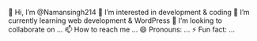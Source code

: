 👋 Hi, I’m @Namansingh214
👀 I’m interested in development & coding
🌱 I’m currently learning web development & WordPress 
💞️ I’m looking to collaborate on ...
📫 How to reach me ...
😄 Pronouns: ...
⚡ Fun fact: ...

<!---
Namansingh214/Namansingh214 is a ✨ special ✨ repository because its `README.md` (this file) appears on your GitHub profile.
You can click the Preview link to take a look at your changes.
--->    
